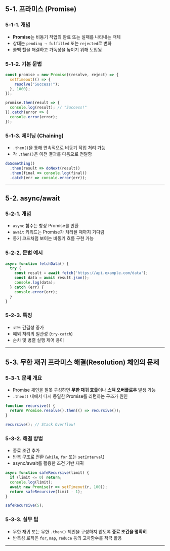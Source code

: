 
## 5-1. 프라미스 (Promise)

### 5-1-1. 개념

- **Promise**는 비동기 작업의 완료 또는 실패를 나타내는 객체
- 상태는 `pending → fulfilled` 또는 `rejected`로 변화
- 콜백 헬을 해결하고 가독성을 높이기 위해 도입됨

### 5-1-2. 기본 문법

```js
const promise = new Promise((resolve, reject) => {
  setTimeout(() => {
    resolve("Success!");
  }, 1000);
});

promise.then(result => {
  console.log(result); // "Success!"
}).catch(error => {
  console.error(error);
});
```

### 5-1-3. 체이닝 (Chaining)

- `.then()`을 통해 연속적으로 비동기 작업 처리 가능
- 각 `.then()`은 이전 결과를 다음으로 전달함

```js
doSomething()
  .then(result => doNext(result))
  .then(final => console.log(final))
  .catch(err => console.error(err));
```

---

## 5-2. async/await

### 5-2-1. 개념

- `async` 함수는 항상 Promise를 반환
- `await` 키워드는 Promise가 처리될 때까지 기다림
- 동기 코드처럼 보이는 비동기 흐름 구현 가능

### 5-2-2. 문법 예시

```js
async function fetchData() {
  try {
    const result = await fetch('https://api.example.com/data');
    const data = await result.json();
    console.log(data);
  } catch (err) {
    console.error(err);
  }
}
```

### 5-2-3. 특징

- 코드 간결성 증가
- 예외 처리의 일관성 (`try-catch`)
- 순차 및 병렬 실행 제어 용이

---

## 5-3. 무한 재귀 프라미스 해결(Resolution) 체인의 문제

### 5-3-1. 문제 개요

- Promise 체인을 잘못 구성하면 **무한 재귀 호출**이나 **스택 오버플로우** 발생 가능
- `.then()` 내에서 다시 동일한 Promise를 리턴하는 구조가 원인

```js
function recursive() {
  return Promise.resolve().then(() => recursive());
}

recursive(); // Stack Overflow!
```

### 5-3-2. 해결 방법

- 종료 조건 추가
- 반복 구조로 전환 (`while`, `for` 또는 `setInterval`)
- async/await를 활용한 조건 기반 재귀

```js
async function safeRecursive(limit) {
  if (limit <= 0) return;
  console.log(limit);
  await new Promise(r => setTimeout(r, 100));
  return safeRecursive(limit - 1);
}

safeRecursive(5);
```

### 5-3-3. 실무 팁

- 무한 재귀 또는 무한 `.then()` 체인을 구성하지 않도록 **종료 조건을 명확히**
- 반복성 로직은 `for`, `map`, `reduce` 등의 고차함수를 적극 활용

---
